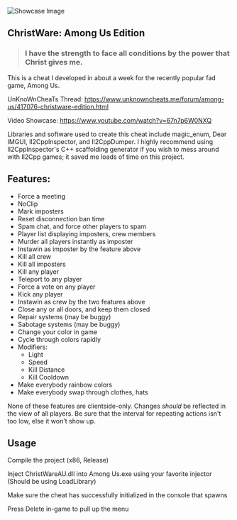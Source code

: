![Showcase Image](https://i.imgur.com/OZkyV5W.png)
## ChristWare: Among Us Edition
> ### I have the strength to face all conditions by the power that Christ gives me.
This is a cheat I developed in about a week for the recently popular fad game, Among Us.

UnKnoWnCheaTs Thread: https://www.unknowncheats.me/forum/among-us/417076-christware-edition.html

Video Showcase: https://www.youtube.com/watch?v=67n7p6W0NXQ

Libraries and software used to create this cheat include magic_enum, Dear IMGUI, Il2CppInspector, and Il2CppDumper. I highly recommend using Il2CppInspector's C++ scaffolding generator if you wish to mess around with Il2Cpp games; it saved me loads of time on this project.

## Features:
- Force a meeting
- NoClip
- Mark imposters
- Reset disconnection ban time
- Spam chat, and force other players to spam
- Player list displaying imposters, crew members
- Murder all players instantly as imposter
- Instawin as imposter by the feature above
- Kill all crew
- Kill all imposters
- Kill any player
- Teleport to any player
- Force a vote on any player
- Kick any player
- Instawin as crew by the two features above
- Close any or all doors, and keep them closed
- Repair systems (may be buggy)
- Sabotage systems (may be buggy)
- Change your color in game
- Cycle through colors rapidly
- Modifiers:
    - Light
    - Speed
    - Kill Distance
    - Kill Cooldown
- Make everybody rainbow colors
- Make everybody swap through clothes, hats

None of these features are clientside-only. Changes *should* be reflected in the view of all players. Be sure that the interval for repeating actions isn't too low, else it won't show up.

## Usage
Compile the project (x86, Release)

Inject ChristWareAU.dll into Among Us.exe using your favorite injector (Should be using LoadLibrary)

Make sure the cheat has successfully initialized in the console that spawns

Press Delete in-game to pull up the menu

